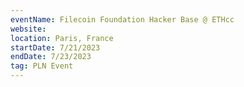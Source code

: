```yaml
---
eventName: Filecoin Foundation Hacker Base @ ETHcc
website: 
location: Paris, France
startDate: 7/21/2023
endDate: 7/23/2023
tag: PLN Event
---
```

